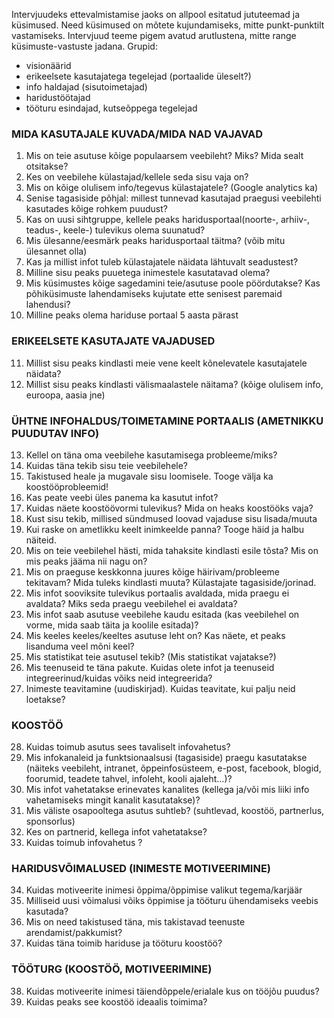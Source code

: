 
Intervjuudeks ettevalmistamise jaoks on allpool esitatud jututeemad ja küsimused. Need küsimused on mõtete kujundamiseks, mitte punkt-punktilt vastamiseks. Intervjuud teeme pigem avatud arutlustena, mitte range küsimuste-vastuste jadana.
Grupid:
* visionäärid
* erikeelsete kasutajatega tegelejad (portaalide üleselt?)
* info haldajad (sisutoimetajad)
* haridustöötajad
* tööturu esindajad, kutseõppega tegelejad
	
### MIDA KASUTAJALE KUVADA/MIDA NAD VAJAVAD
1. Mis on teie asutuse kõige populaarsem veebileht? Miks? Mida sealt otsitakse?
2. Kes on veebilehe külastajad/kellele seda sisu vaja on?
3. Mis on kõige olulisem info/tegevus külastajatele? (Google analytics ka)
4. Senise tagasiside põhjal: millest tunnevad kasutajad praegusi veebilehti kasutades kõige rohkem puudust?
5. Kas on uusi sihtgruppe, kellele peaks haridusportaal(noorte-, arhiiv-, teadus-, keele-) tulevikus olema suunatud?
6. Mis ülesanne/eesmärk peaks haridusportaal täitma? (võib mitu ülesannet olla)
7. Kas ja millist infot tuleb külastajatele näidata lähtuvalt seadustest?
8. Milline sisu peaks puuetega inimestele kasutatavad olema?
9. Mis küsimustes kõige sagedamini teie/asutuse poole pöördutakse? Kas põhiküsimuste lahendamiseks kujutate ette senisest paremaid lahendusi?
10. Milline peaks olema hariduse portaal 5 aasta pärast

### ERIKEELSETE KASUTAJATE VAJADUSED
11. Millist sisu peaks kindlasti meie vene keelt kõnelevatele kasutajatele näidata?
12. Millist sisu peaks kindlasti välismaalastele näitama? (kõige olulisem info, euroopa, aasia jne)

### ÜHTNE INFOHALDUS/TOIMETAMINE PORTAALIS (AMETNIKKU PUUDUTAV INFO)
13. Kellel on täna oma veebilehe kasutamisega probleeme/miks?
14. Kuidas täna tekib sisu teie veebilehele? 
15. Takistused heale ja mugavale sisu loomisele. Tooge välja ka koostööprobleemid!
16. Kas peate veebi üles panema ka kasutut infot?
17. Kuidas näete koostöövormi tulevikus? Mida on heaks koostööks vaja?
18. Kust sisu tekib, millised sündmused loovad vajaduse sisu lisada/muuta
19. Kui raske on ametlikku keelt inimkeelde panna? Tooge häid ja halbu näiteid.
20. Mis on teie veebilehel hästi, mida tahaksite kindlasti esile tõsta? Mis on mis peaks jääma nii nagu on?
21. Mis on praeguse keskkonna juures kõige häirivam/probleeme tekitavam? Mida tuleks kindlasti muuta? Külastajate tagasiside/jorinad.
22. Mis infot sooviksite tulevikus portaalis avaldada, mida praegu ei avaldata? Miks seda praegu veebilehel ei avaldata?
23. Mis infot saab asutuse veebilehe kaudu esitada (kas veebilehel on vorme, mida saab täita ja koolile esitada)? 
24. Mis keeles keeles/keeltes asutuse leht on? Kas näete, et peaks lisanduma veel mõni keel?
25. Mis statistikat teie asutusel tekib? (Mis statistikat vajatakse?)
26. Mis teenuseid te täna pakute. Kuidas olete infot ja teenuseid integreerinud/kuidas võiks neid integreerida?
27. Inimeste teavitamine (uudiskirjad). Kuidas teavitate, kui palju neid loetakse?

### KOOSTÖÖ
28. Kuidas toimub asutus sees tavaliselt infovahetus?
29. Mis infokanaleid ja funktsionaalsusi (tagasiside) praegu kasutatakse (näiteks veebileht, intranet, õppeinfosüsteem, e-post, facebook, blogid, foorumid, teadete tahvel, infoleht, kooli ajaleht…)? 
30. Mis infot vahetatakse erinevates kanalites (kellega ja/või mis liiki info vahetamiseks mingit kanalit kasutatakse)?
31. Mis väliste osapooltega asutus suhtleb? (suhtlevad, koostöö, partnerlus, sponsorlus)
32. Kes on partnerid, kellega infot vahetatakse?
33. Kuidas toimub infovahetus ?

### HARIDUSVÕIMALUSED (INIMESTE MOTIVEERIMINE)
34. Kuidas motiveerite inimesi õppima/õppimise valikut tegema/karjäär
35. Milliseid uusi võimalusi võiks õppimise ja tööturu ühendamiseks veebis kasutada?
36. Mis on need takistused täna, mis takistavad teenuste arendamist/pakkumist?
37. Kuidas täna toimib hariduse ja tööturu koostöö?

### TÖÖTURG (KOOSTÖÖ, MOTIVEERIMINE)
38. Kuidas motiveerite inimesi täiendõppele/erialale kus on tööjõu puudus?
39. Kuidas peaks see koostöö ideaalis toimima?


